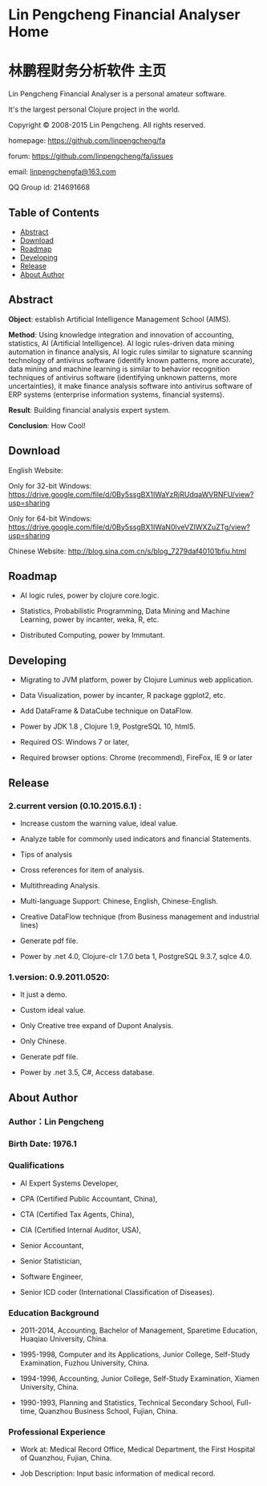 # Lin Pengcheng Financial Analyser Home
# 林鹏程财务分析软件 主页

Lin Pengcheng Financial Analyser is a personal amateur software.

It's the largest personal Clojure project in the world.

Copyright © 2008-2015 Lin Pengcheng. All rights reserved.

homepage: https://github.com/linpengcheng/fa

forum:    https://github.com/linpengcheng/fa/issues

email: linpengchengfa@163.com

QQ Group id: 214691668

## Table of Contents
- [Abstract](#Abstract)
- [Download](#Download)
- [Roadmap](#Roadmap)
- [Developing](#Developing)
- [Release](#Release)
- [About Author](#About-Author)

## Abstract

**Object**: establish Artificial Intelligence Management School (AIMS).
    
**Method**: Using knowledge integration and innovation of accounting, statistics, AI (Artificial Intelligence). 
AI logic rules-driven data mining automation in finance analysis, AI logic rules similar to signature scanning 
technology of antivirus software (identify known patterns, more accurate), data mining and machine learning is 
similar to behavior recognition techniques of antivirus software (identifying unknown patterns, more uncertainties),
it make finance analysis software into antivirus software of ERP systems (enterprise information systems, financial 
systems).
    
**Result**: Building financial analysis expert system.
    
**Conclusion**: How Cool!

## Download

English Website:

Only for 32-bit Windows: https://drive.google.com/file/d/0By5ssgBX1IWaYzRjRUdqaWVRNFU/view?usp=sharing

Only for 64-bit Windows: https://drive.google.com/file/d/0By5ssgBX1IWaN0lveVZIWXZuZTg/view?usp=sharing

Chinese Website: http://blog.sina.com.cn/s/blog_7279daf40101bfiu.html

## Roadmap

* AI logic rules, power by clojure core.logic.

* Statistics, Probabilistic Programming, Data Mining and Machine Learning, power by incanter, weka, R, etc.

* Distributed Computing, power by Immutant.

## Developing

* Migrating to JVM platform, power by Clojure Luminus web application.

* Data Visualization, power by incanter, R package ggplot2, etc.

* Add DataFrame & DataCube technique on DataFlow.

* Power by JDK 1.8 , Clojure 1.9, PostgreSQL 10, html5.

* Required OS: Windows 7 or later, 

* Required browser options: Chrome (recommend), FireFox, IE 9  or later

## Release

### 2.current version (0.10.2015.6.1) :

* Increase custom the warning value, ideal value.

* Analyze table for commonly used indicators and financial Statements.

* Tips of analysis

* Cross references for item of analysis.

* Multithreading Analysis.

* Multi-language Support: Chinese, English, Chinese-English.

* Creative DataFlow technique (from Business management and industrial lines)

* Generate pdf file.

* Power by .net 4.0, Clojure-clr 1.7.0 beta 1, PostgreSQL 9.3.7, sqlce 4.0.

### 1.version: 0.9.2011.0520: 

* It just a demo.

* Custom ideal value.

* Only Creative tree expand of Dupont Analysis.

* Only Chinese.

* Generate pdf file.

* Power by .net 3.5, C#, Access database.

## About Author

### Author：Lin Pengcheng 

### Birth Date: 1976.1

### Qualifications

* AI Expert Systems Developer, 

* CPA (Certified Public Accountant, China), 

* CTA (Certified Tax Agents, China),

* CIA (Certified Internal Auditor, USA), 

* Senior Accountant,

* Senior Statistician, 

* Software Engineer,

* Senior ICD coder (International Classification of Diseases).

### Education Background

* 2011-2014, Accounting, Bachelor of Management, Sparetime Education, Huaqiao University, China. 

* 1995-1998, Computer and its Applications, Junior College, Self-Study Examination, Fuzhou University, China. 

* 1994-1996, Accounting, Junior College, Self-Study Examination, Xiamen University,  China.

* 1990-1993, Planning and Statistics, Technical Secondary School, Full-time, Quanzhou Business School, Fujian, China. 

### Professional Experience

* Work at: Medical Record Office, Medical Department, the First Hospital of Quanzhou, Fujian, China. 

* Job Description: Input basic information of medical record.
